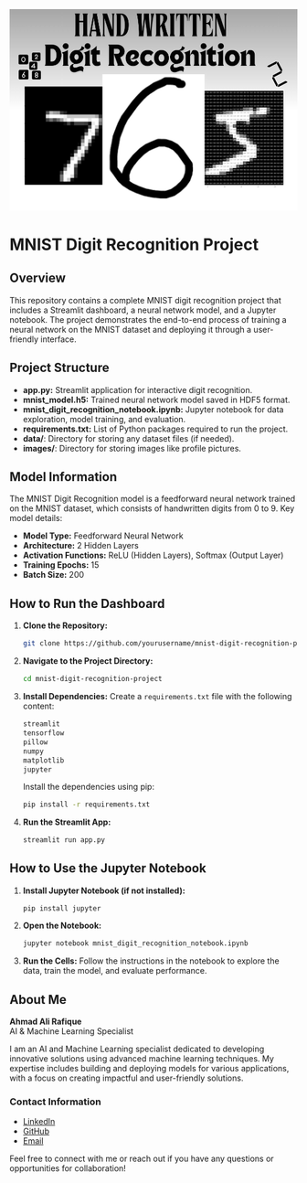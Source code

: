 ![Ahmad Ali Rafique](https://github.com/Ahmad-Ali-Rafique/MNIST-Digit-Recognition-Project/blob/main/Digit%20Recognition.png)
# MNIST Digit Recognition Project

## Overview
This repository contains a complete MNIST digit recognition project that includes a Streamlit dashboard, a neural network model, and a Jupyter notebook. The project demonstrates the end-to-end process of training a neural network on the MNIST dataset and deploying it through a user-friendly interface.

## Project Structure
- **app.py:** Streamlit application for interactive digit recognition.
- **mnist_model.h5:** Trained neural network model saved in HDF5 format.
- **mnist_digit_recognition_notebook.ipynb:** Jupyter notebook for data exploration, model training, and evaluation.
- **requirements.txt:** List of Python packages required to run the project.
- **data/**: Directory for storing any dataset files (if needed).
- **images/**: Directory for storing images like profile pictures.

## Model Information
The MNIST Digit Recognition model is a feedforward neural network trained on the MNIST dataset, which consists of handwritten digits from 0 to 9. Key model details:
- **Model Type:** Feedforward Neural Network
- **Architecture:** 2 Hidden Layers
- **Activation Functions:** ReLU (Hidden Layers), Softmax (Output Layer)
- **Training Epochs:** 15
- **Batch Size:** 200

## How to Run the Dashboard
1. **Clone the Repository:**
    ```bash
    git clone https://github.com/yourusername/mnist-digit-recognition-project.git
    ```
2. **Navigate to the Project Directory:**
    ```bash
    cd mnist-digit-recognition-project
    ```
3. **Install Dependencies:**
    Create a `requirements.txt` file with the following content:
    ```
    streamlit
    tensorflow
    pillow
    numpy
    matplotlib
    jupyter
    ```
    Install the dependencies using pip:
    ```bash
    pip install -r requirements.txt
    ```
4. **Run the Streamlit App:**
    ```bash
    streamlit run app.py
    ```

## How to Use the Jupyter Notebook
1. **Install Jupyter Notebook (if not installed):**
    ```bash
    pip install jupyter
    ```
2. **Open the Notebook:**
    ```bash
    jupyter notebook mnist_digit_recognition_notebook.ipynb
    ```
3. **Run the Cells:**
    Follow the instructions in the notebook to explore the data, train the model, and evaluate performance.

## About Me
**Ahmad Ali Rafique**  
AI & Machine Learning Specialist

I am an AI and Machine Learning specialist dedicated to developing innovative solutions using advanced machine learning techniques. My expertise includes building and deploying models for various applications, with a focus on creating impactful and user-friendly solutions.

### Contact Information
- [LinkedIn](https://www.linkedin.com/in/ahmad-ali-rafique/)
- [GitHub](https://github.com/Ahmad-Ali-Rafique)
- [Email](arsbussiness@gmail.com)

Feel free to connect with me or reach out if you have any questions or opportunities for collaboration!

